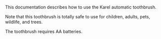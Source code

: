 This documentation describes how to use the Karel automatic toothbrush.

Note that this toothbrush is totally safe to use for children, adults, pets, wildlife, and trees.

The toothbrush requires AA batteries.
